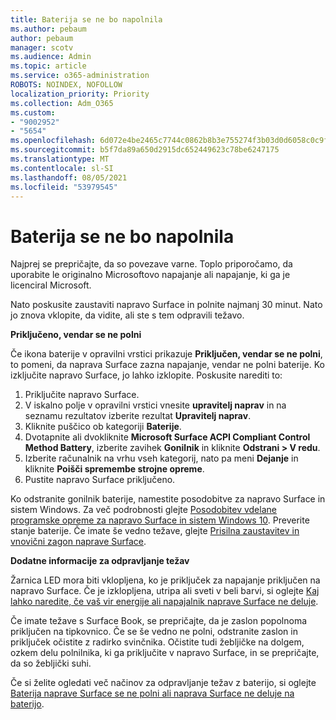 ```yaml
---
title: Baterija se ne bo napolnila
ms.author: pebaum
author: pebaum
manager: scotv
ms.audience: Admin
ms.topic: article
ms.service: o365-administration
ROBOTS: NOINDEX, NOFOLLOW
localization_priority: Priority
ms.collection: Adm_O365
ms.custom:
- "9002952"
- "5654"
ms.openlocfilehash: 6d072e4be2465c7744c0862b8b3e755274f3b03d0d6058c0c9f7bf23bef8abbd
ms.sourcegitcommit: b5f7da89a650d2915dc652449623c78be6247175
ms.translationtype: MT
ms.contentlocale: sl-SI
ms.lasthandoff: 08/05/2021
ms.locfileid: "53979545"
---
```

# <a name="battery-wont-charge"></a>Baterija se ne bo napolnila

Najprej se prepričajte, da so povezave varne. Toplo priporočamo, da uporabite le originalno Microsoftovo napajanje ali napajanje, ki ga je licenciral Microsoft.

Nato poskusite zaustaviti napravo Surface in polnite najmanj 30 minut. Nato jo znova vklopite, da vidite, ali ste s tem odpravili težavo.

**Priključeno, vendar se ne polni**

Če ikona baterije v opravilni vrstici prikazuje **Priključen, vendar se ne polni**, to pomeni, da naprava Surface zazna napajanje, vendar ne polni baterije. Ko izključite napravo Surface, jo lahko izklopite. Poskusite narediti to:

1. Priključite napravo Surface.
2. V iskalno polje v opravilni vrstici vnesite **upravitelj naprav** in na seznamu rezultatov izberite rezultat **Upravitelj naprav**.
3. Kliknite puščico ob kategoriji **Baterije**.
4. Dvotapnite ali dvokliknite **Microsoft Surface ACPI Compliant Control Method Battery**, izberite zavihek **Gonilnik** in kliknite **Odstrani > V redu**.
5. Izberite računalnik na vrhu vseh kategorij, nato pa meni **Dejanje** in kliknite **Poišči spremembe strojne opreme**.
6. Pustite napravo Surface priključeno.

Ko odstranite gonilnik baterije, namestite posodobitve za napravo Surface in sistem Windows. Za več podrobnosti glejte [Posodobitev vdelane programske opreme za napravo Surface in sistem Windows 10](https://support.microsoft.com/help/4023505). Preverite stanje baterije. Če imate še vedno težave, glejte [Prisilna zaustavitev in vnovični zagon naprave Surface](https://support.microsoft.com/help/4036280/surface-force-a-shut-down-and-restart-your-surface).

**Dodatne informacije za odpravljanje težav**

Žarnica LED mora biti vklopljena, ko je priključek za napajanje priključen na napravo Surface. Če je izklopljena, utripa ali sveti v beli barvi, si oglejte [Kaj lahko naredite, če vaš vir energije ali napajalnik naprave Surface ne deluje](https://support.microsoft.com/help/4484763/surface-fix-issues-with-your-power-supply). 

Če imate težave s Surface Book, se prepričajte, da je zaslon popolnoma priključen na tipkovnico. Če se še vedno ne polni, odstranite zaslon in priključek očistite z radirko svinčnika. Očistite tudi žebljičke na dolgem, ozkem delu polnilnika, ki ga priključite v napravo Surface, in se prepričajte, da so žebljički suhi.

Če si želite ogledati več načinov za odpravljanje težav z baterijo, si oglejte [Baterija naprave Surface se ne polni ali naprava Surface ne deluje na baterijo](https://support.microsoft.com/help/4023536/surface-surface-battery-wont-charge).
